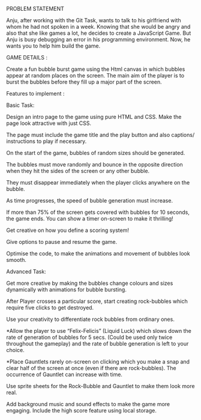 PROBLEM STATEMENT 

Anju, after working with the Git Task, wants to talk to his girlfriend with whom he had not spoken in a week. Knowing that she would be angry and also that she like games a lot, he decides to create a JavaScript Game. But Anju is busy debugging an error in his programming environment. Now, he wants you to help him build the game. 

GAME DETAILS :

Create a fun bubble burst game using the Html canvas in which bubbles appear at random places on the screen. The main aim of the player is to burst the bubbles before they fill up a major part of the screen.

Features to implement :

Basic Task:

Design an intro page to the game using pure HTML and CSS. Make the page look attractive with just CSS. 

The page must include the game title and the play button and also captions/ instructions to play if necessary. 

On the start of the game, bubbles of random sizes should be generated.

The bubbles must move randomly and bounce in the opposite direction when they hit the sides of the screen or any other bubble. 

They must disappear immediately when the player clicks anywhere on the bubble.

As time progresses, the speed of bubble generation must increase.

If more than 75% of the screen gets covered with bubbles for 10 seconds, the game ends. You can show a timer on-screen to make it thrilling!

Get creative on how you define a scoring system! 

Give options to pause and resume the game.

Optimise the code, to make the animations and movement of bubbles look smooth.


Advanced Task:

Get more creative by making the bubbles change colours and sizes dynamically with animations for bubble bursting.

After Player crosses a particular score, start creating rock-bubbles which require five clicks to get destroyed.

Use your creativity to differentiate rock bubbles from ordinary ones.

*Allow the player to use “Felix-Felicis” (Liquid Luck) which slows down the rate of generation of bubbles for 5 secs. (Could be used only twice throughout the gameplay) and the rate of bubble generation is left to your choice.

*Place Gauntlets rarely on-screen on clicking which you make a snap and clear half of the screen at once (even if there are rock-bubbles). The occurrence of Gauntlet can increase with time.

Use sprite sheets for the Rock-Bubble and Gauntlet to make them look more real.

Add background music and sound effects to make the game more engaging. Include the high score feature using local storage.

